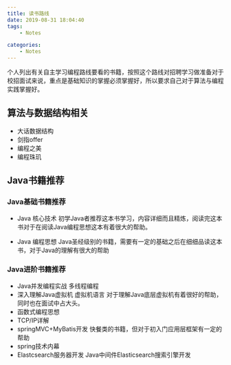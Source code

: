 ```yaml
---
title: 读书路线
date: 2019-08-31 18:04:40
tags:
    - Notes

categories:
    - Notes
---
```


个人列出有关自主学习编程路线要看的书籍，按照这个路线对招聘学习做准备对于校招面试来说，重点是基础知识的掌握必须掌握好，所以要求自己对于算法与编程实践掌握好。
<!--more-->
## 算法与数据结构相关

- 大话数据结构
- 剑指offer
- 编程之美
- 编程珠玑


## Java书籍推荐

### Java基础书籍推荐

- Java 核心技术
    初学Java者推荐这本书学习，内容详细而且精炼，阅读完这本书对于在阅读Java编程思想这本有着很大的帮助。

- Java 编程思想
    Java圣经级别的书籍，需要有一定的基础之后在细细品读这本书，对于Java的理解有很大的帮助

### Java进阶书籍推荐
- Java并发编程实战  多线程编程
- 深入理解Java虚拟机 虚拟机语言
    对于理解Java底层虚拟机有着很好的帮助，同时也在面试中占大头。
- 函数式编程思想
- TCP/IP详解
- springMVC+MyBatis开发
    快餐类的书籍，但对于初入门应用层框架有一定的帮助
- spring技术内幕
- Elastcsearch服务器开发
Java中间件Elasticsearch搜索引擎开发


